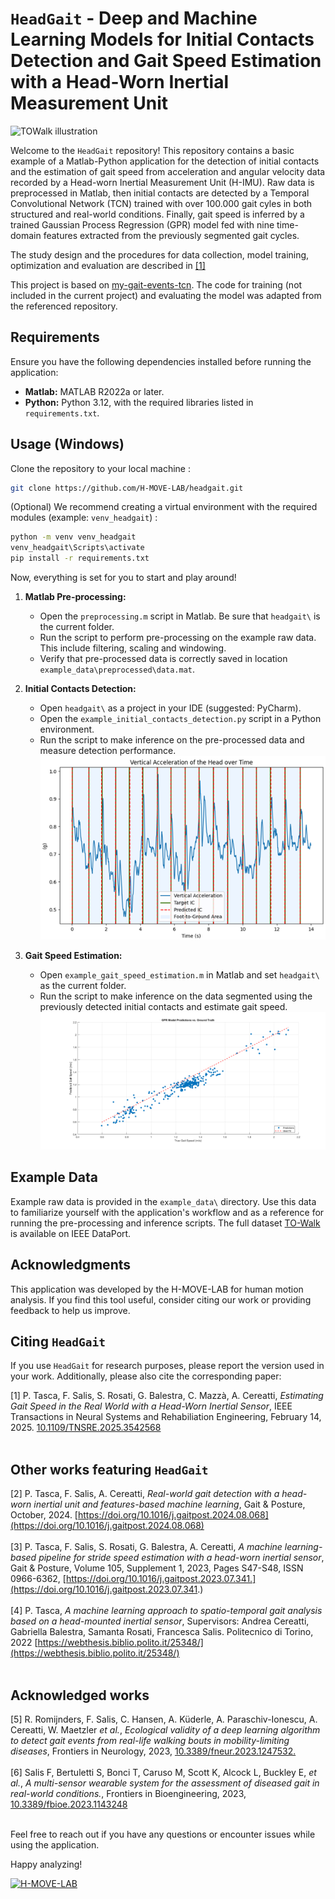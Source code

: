 # `HeadGait` - Deep and Machine Learning Models for Initial Contacts Detection and Gait Speed Estimation with a Head-Worn Inertial Measurement Unit
![TOWalk illustration](utils_/README_figures/TOWalk_illustration.png "TOWalk illustration")

Welcome to the `HeadGait` repository! This repository contains a basic example of a Matlab-Python application for the detection of initial contacts and the estimation of gait speed from acceleration and angular velocity data recorded by a Head-worn Inertial Measurement Unit (H-IMU). Raw data is preprocessed in Matlab, then initial contacts are detected by a Temporal Convolutional Network (TCN) trained with over 100.000 gait cyles in both structured and real-world conditions. Finally, gait speed is inferred by a trained Gaussian Process Regression (GPR) model fed with nine time-domain features extracted from the previously segmented gait cycles. 

The study design and the procedures for data collection, model training, optimization and evaluation are described in <a href="#1">[1]</a>

This project is based on [my-gait-events-tcn](https://github.com/rmndrs89/my-gait-events-tcn.git). The code for training (not included in the current project) and evaluating the model was adapted from the referenced repository.

## Requirements

Ensure you have the following dependencies installed before running the application:

- **Matlab:** MATLAB R2022a or later.
- **Python:** Python 3.12, with the required libraries listed in `requirements.txt`.

## Usage (Windows)

Clone the repository to your local machine :

```bash
git clone https://github.com/H-MOVE-LAB/headgait.git
```

(Optional) We recommend creating a virtual environment with the required modules (example: `venv_headgait`) : 

```bash
python -m venv venv_headgait
venv_headgait\Scripts\activate     
pip install -r requirements.txt
```

Now, everything is set for you to start and play around!

1. **Matlab Pre-processing:**
   - Open the `preprocessing.m` script in Matlab. Be sure that `headgait\` is the current folder.
   - Run the script to perform pre-processing on the example raw data. This include filtering, scaling and windowing.
   - Verify that pre-processed data is correctly saved in location `example_data\preprocessed\data.mat`.
   
2. **Initial Contacts Detection:**
   - Open `headgait\` as a project in your IDE (suggested: PyCharm).
   - Open the `example_initial_contacts_detection.py` script in a Python environment.
   - Run the script to make inference on the pre-processed data and measure detection performance.
![ICs detection results on a trial of indoor walking.](utils_/README_figures/detected_ics.png "ICs detection results on a trial of indoor walking.")

3. **Gait Speed Estimation:**
   - Open `example_gait_speed_estimation.m` in Matlab and set `headgait\` as the current folder.
   - Run the script to make inference on the data segmented using the previously detected initial contacts and estimate gait speed.
![Target and predicted gait speed for one participant.](utils_/README_figures/gait_speed_line.png "Target and predicted gait speed for one participant.")

## Example Data

Example raw data is provided in the `example_data\` directory. Use this data to familiarize yourself with the application's workflow and as a reference for running the pre-processing and inference scripts. The full dataset [TO-Walk](https://dx.doi.org/10.21227/z3g5-nk54) is available on IEEE DataPort.

## Acknowledgments

This application was developed by the H-MOVE-LAB for human motion analysis. If you find this tool useful, consider citing our work or providing feedback to help us improve.

## Citing `HeadGait`
If you use `HeadGait` for research purposes, please report the version used in your work. Additionally, please also cite the corresponding paper:

<a id="1">[1]</a> 
P. Tasca, F. Salis, S. Rosati, G. Balestra, C. Mazzà, A. Cereatti, 
*Estimating Gait Speed in the Real World with a Head-Worn Inertial Sensor*,
IEEE Transactions in Neural Systems and Rehabiliation Engineering, 
February 14, 2025.
[10.1109/TNSRE.2025.3542568](https://doi.org/10.1109/TNSRE.2025.3542568) <br><br>


## Other works featuring `HeadGait`

<a id="2">[2]</a> 
P. Tasca, F. Salis, A. Cereatti, 
*Real-world gait detection with a head-worn inertial unit and features-based machine learning*,
Gait & Posture, 
October, 2024.
[https://doi.org/10.1016/j.gaitpost.2024.08.068](https://doi.org/10.1016/j.gaitpost.2024.08.068) <br><br>
<a id="3">[3]</a> 
P. Tasca, F. Salis, S. Rosati, G. Balestra, A. Cereatti,
*A machine learning-based pipeline for stride speed estimation with a head-worn inertial sensor*,
Gait & Posture,
Volume 105, Supplement 1,
2023,
Pages S47-S48,
ISSN 0966-6362,
[https://doi.org/10.1016/j.gaitpost.2023.07.341.](https://doi.org/10.1016/j.gaitpost.2023.07.341.) <br><br>
<a id="4">[4]</a> 
P. Tasca,
*A machine learning approach to spatio-temporal gait analysis based on a head-mounted inertial sensor*,
Supervisors: Andrea Cereatti, Gabriella Balestra, Samanta Rosati, Francesca Salis. Politecnico di Torino, 2022
[https://webthesis.biblio.polito.it/25348/](https://webthesis.biblio.polito.it/25348/) <br><br>

## Acknowledged works
<a id="5">[5]</a>
R. Romijnders, F. Salis, C. Hansen, A. Küderle, A. Paraschiv-Ionescu, A. Cereatti, W. Maetzler *et al.*, *Ecological validity of a deep learning algorithm to detect gait events from real-life walking bouts in mobility-limiting diseases*, Frontiers in Neurology, 2023, [10.3389/fneur.2023.1247532. ](10.3389/fneur.2023.1247532. ) <br><br>
<a id="6">[6]</a>
Salis F, Bertuletti S, Bonci T, Caruso M, Scott K, Alcock L, Buckley E, *et al.*, *A multi-sensor wearable system for the assessment of diseased gait in real-world conditions.*, Frontiers in Bioengineering, 2023, [10.3389/fbioe.2023.1143248](10.3389/fbioe.2023.1143248) <br><br>



<!--## License

This project is licensed under the [MIT License](LICENSE).-->

Feel free to reach out if you have any questions or encounter issues while using the application.

Happy analyzing!

[![H-MOVE-LAB](utils_/hmovelab_logo.jpg)](https://github.com/H-MOVE-LAB)



